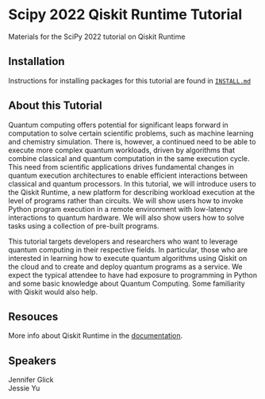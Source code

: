 # Scipy 2022 Qiskit Runtime Tutorial

Materials for the SciPy 2022 tutorial on Qiskit Runtime

## Installation

Instructions for installing packages for this tutorial are found in [`INSTALL.md`](INSTALL.md)

## About this Tutorial

Quantum computing offers potential for significant leaps forward in computation to solve certain scientific problems, such as machine learning and chemistry simulation. There is, however, a continued need to be able to execute more complex quantum workloads, driven by algorithms that combine classical and quantum computation in the same execution cycle. This need from scientific applications drives fundamental changes in quantum execution architectures to enable efficient interactions between classical and quantum processors. In this tutorial, we will introduce users to the Qiskit Runtime, a new platform for describing workload execution at the level of programs rather than circuits. We will show users how to invoke Python program execution in a remote environment with low-latency interactions to quantum hardware. We will also show users how to solve tasks using a collection of pre-built programs. <br>

This tutorial targets developers and researchers who want to leverage quantum computing in their respective fields. In particular, those who are interested in learning how to execute quantum algorithms using Qiskit on the cloud and to create and deploy quantum programs as a service. We expect the typical attendee to have had exposure to programming in Python and some basic knowledge about Quantum Computing. Some familiarity with Qiskit would also help.

## Resouces

More info about Qiskit Runtime in the [documentation](https://qiskit.org/documentation/partners/qiskit_ibm_runtime/).

## Speakers

Jennifer Glick <br>
Jessie Yu
